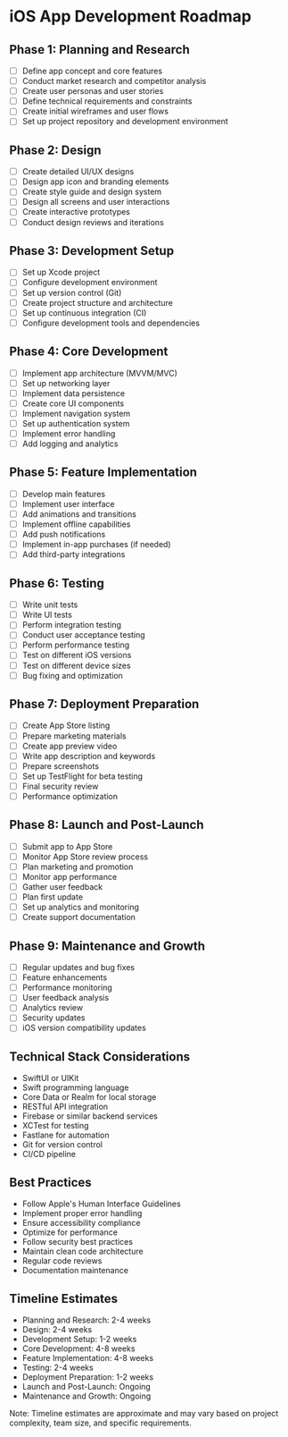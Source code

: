 # iOS App Development Roadmap

## Phase 1: Planning and Research
- [ ] Define app concept and core features
- [ ] Conduct market research and competitor analysis
- [ ] Create user personas and user stories
- [ ] Define technical requirements and constraints
- [ ] Create initial wireframes and user flows
- [ ] Set up project repository and development environment

## Phase 2: Design
- [ ] Create detailed UI/UX designs
- [ ] Design app icon and branding elements
- [ ] Create style guide and design system
- [ ] Design all screens and user interactions
- [ ] Create interactive prototypes
- [ ] Conduct design reviews and iterations

## Phase 3: Development Setup
- [ ] Set up Xcode project
- [ ] Configure development environment
- [ ] Set up version control (Git)
- [ ] Create project structure and architecture
- [ ] Set up continuous integration (CI)
- [ ] Configure development tools and dependencies

## Phase 4: Core Development
- [ ] Implement app architecture (MVVM/MVC)
- [ ] Set up networking layer
- [ ] Implement data persistence
- [ ] Create core UI components
- [ ] Implement navigation system
- [ ] Set up authentication system
- [ ] Implement error handling
- [ ] Add logging and analytics

## Phase 5: Feature Implementation
- [ ] Develop main features
- [ ] Implement user interface
- [ ] Add animations and transitions
- [ ] Implement offline capabilities
- [ ] Add push notifications
- [ ] Implement in-app purchases (if needed)
- [ ] Add third-party integrations

## Phase 6: Testing
- [ ] Write unit tests
- [ ] Write UI tests
- [ ] Perform integration testing
- [ ] Conduct user acceptance testing
- [ ] Perform performance testing
- [ ] Test on different iOS versions
- [ ] Test on different device sizes
- [ ] Bug fixing and optimization

## Phase 7: Deployment Preparation
- [ ] Create App Store listing
- [ ] Prepare marketing materials
- [ ] Create app preview video
- [ ] Write app description and keywords
- [ ] Prepare screenshots
- [ ] Set up TestFlight for beta testing
- [ ] Final security review
- [ ] Performance optimization

## Phase 8: Launch and Post-Launch
- [ ] Submit app to App Store
- [ ] Monitor App Store review process
- [ ] Plan marketing and promotion
- [ ] Monitor app performance
- [ ] Gather user feedback
- [ ] Plan first update
- [ ] Set up analytics and monitoring
- [ ] Create support documentation

## Phase 9: Maintenance and Growth
- [ ] Regular updates and bug fixes
- [ ] Feature enhancements
- [ ] Performance monitoring
- [ ] User feedback analysis
- [ ] Analytics review
- [ ] Security updates
- [ ] iOS version compatibility updates

## Technical Stack Considerations
- SwiftUI or UIKit
- Swift programming language
- Core Data or Realm for local storage
- RESTful API integration
- Firebase or similar backend services
- XCTest for testing
- Fastlane for automation
- Git for version control
- CI/CD pipeline

## Best Practices
- Follow Apple's Human Interface Guidelines
- Implement proper error handling
- Ensure accessibility compliance
- Optimize for performance
- Follow security best practices
- Maintain clean code architecture
- Regular code reviews
- Documentation maintenance

## Timeline Estimates
- Planning and Research: 2-4 weeks
- Design: 2-4 weeks
- Development Setup: 1-2 weeks
- Core Development: 4-8 weeks
- Feature Implementation: 4-8 weeks
- Testing: 2-4 weeks
- Deployment Preparation: 1-2 weeks
- Launch and Post-Launch: Ongoing
- Maintenance and Growth: Ongoing

Note: Timeline estimates are approximate and may vary based on project complexity, team size, and specific requirements.
